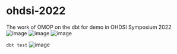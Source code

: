 # ohdsi-2022
The work of OMOP on the dbt for demo in OHDSI Symposium 2022
![image](https://user-images.githubusercontent.com/69158150/194165231-c505a694-c66f-4503-9302-721243e787d9.png)
![image](https://user-images.githubusercontent.com/69158150/194165369-af5b7779-5c1d-402b-8443-bc46c97fd514.png)
![image](https://user-images.githubusercontent.com/69158150/194165602-ff8f6384-6f7a-47db-aa45-da59edcd7f8e.png)

`dbt test`
![image](https://user-images.githubusercontent.com/69158150/194436540-562d96a2-2954-4c40-a289-b1f60b97c4c2.png)
